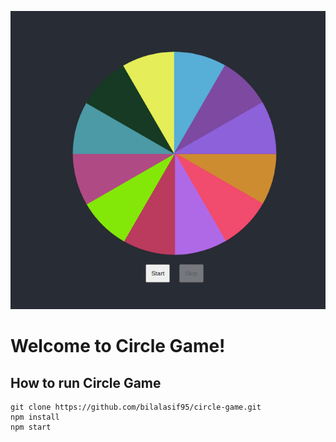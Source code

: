 ![Circle Game — spaceship blasting off](/public/circle.png)

# Welcome to Circle Game!

## How to run Circle Game

```
git clone https://github.com/bilalasif95/circle-game.git
npm install
npm start
```

